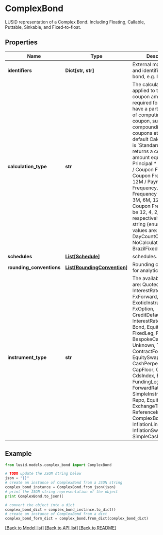 # ComplexBond

LUSID representation of a Complex Bond.  Including Floating, Callable, Puttable, Sinkable, and Fixed-to-float.

## Properties
Name | Type | Description | Notes
------------ | ------------- | ------------- | -------------
**identifiers** | **Dict[str, str]** | External market codes and identifiers for the bond, e.g. ISIN. | [optional] 
**calculation_type** | **str** | The calculation type applied to the bond coupon amount. This is required for bonds that have a particular type of computing the period coupon, such as simple compounding,  irregular coupons etc.  The default CalculationType is &#x60;Standard&#x60;, which returns a coupon amount equal to Principal * Coupon Rate / Coupon Frequency. Coupon Frequency is 12M / Payment Frequency.  Payment Frequency can be 1M, 3M, 6M, 12M etc. So Coupon Frequency can be 12, 4, 2, 1 respectively.    Supported string (enumeration) values are: [Standard, DayCountCoupon, NoCalculationFloater, BrazilFixedCoupon]. | [optional] 
**schedules** | [**List[Schedule]**](Schedule.md) | schedules. | [optional] 
**rounding_conventions** | [**List[RoundingConvention]**](RoundingConvention.md) | Rounding conventions for analytics, if any. | [optional] 
**instrument_type** | **str** | The available values are: QuotedSecurity, InterestRateSwap, FxForward, Future, ExoticInstrument, FxOption, CreditDefaultSwap, InterestRateSwaption, Bond, EquityOption, FixedLeg, FloatingLeg, BespokeCashFlowsLeg, Unknown, TermDeposit, ContractForDifference, EquitySwap, CashPerpetual, CapFloor, CashSettled, CdsIndex, Basket, FundingLeg, FxSwap, ForwardRateAgreement, SimpleInstrument, Repo, Equity, ExchangeTradedOption, ReferenceInstrument, ComplexBond, InflationLinkedBond, InflationSwap, SimpleCashFlowLoan | 

## Example

```python
from lusid.models.complex_bond import ComplexBond

# TODO update the JSON string below
json = "{}"
# create an instance of ComplexBond from a JSON string
complex_bond_instance = ComplexBond.from_json(json)
# print the JSON string representation of the object
print ComplexBond.to_json()

# convert the object into a dict
complex_bond_dict = complex_bond_instance.to_dict()
# create an instance of ComplexBond from a dict
complex_bond_form_dict = complex_bond.from_dict(complex_bond_dict)
```
[[Back to Model list]](../README.md#documentation-for-models) [[Back to API list]](../README.md#documentation-for-api-endpoints) [[Back to README]](../README.md)


